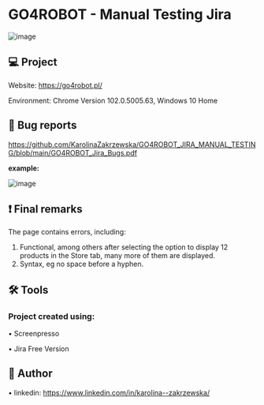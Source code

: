 # GO4ROBOT - Manual Testing Jira

![image](https://user-images.githubusercontent.com/92153501/171048715-58c007ff-209f-434a-9988-e1ca5db4a4de.png)


## 💻 Project
Website: https://go4robot.pl/

Environment: Chrome Version 102.0.5005.63, Windows 10 Home

## 📓 Bug reports
https://github.com/KarolinaZakrzewska/GO4ROBOT_JIRA_MANUAL_TESTING/blob/main/GO4ROBOT_Jira_Bugs.pdf 

**example:**

![image](https://user-images.githubusercontent.com/92153501/174473539-244aef72-f6cd-4fd6-b813-378c71bff81d.png)








## ❗ Final remarks
The page contains errors, including:
1. Functional, among others after selecting the option to display 12 products in the Store tab, many more of them are displayed.
2. Syntax, eg no space before a hyphen.


## 🛠 Tools

### Project created using:

•	Screenpresso

•	Jira Free Version



## 💬 Author

•	linkedin: https://www.linkedin.com/in/karolina--zakrzewska/
